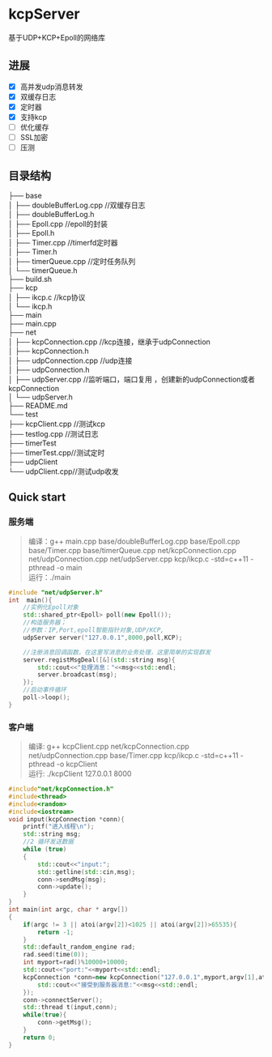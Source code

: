 # kcpServer
基于UDP+KCP+Epoll的网络库
## 进展
- [x] 高并发udp消息转发
- [x] 双缓存日志
- [x] 定时器
- [x] 支持kcp
- [ ] 优化缓存
- [ ] SSL加密
- [ ] 压测
## 目录结构
├── base    
│   ├── doubleBufferLog.cpp //双缓存日志  
│   ├── doubleBufferLog.h  
│   ├── Epoll.cpp //epoll的封装  
│   ├── Epoll.h  
│   ├── Timer.cpp //timerfd定时器  
│   ├── Timer.h  
│   ├── timerQueue.cpp //定时任务队列  
│   └── timerQueue.h  
├── build.sh   
├── kcp   
│   ├── ikcp.c //kcp协议  
│   └── ikcp.h  
├── main  
├── main.cpp  
├── net  
│   ├── kcpConnection.cpp //kcp连接，继承于udpConnection  
│   ├── kcpConnection.h  
│   ├── udpConnection.cpp //udp连接  
│   ├── udpConnection.h  
│   ├── udpServer.cpp //监听端口，端口复用 ，创建新的udpConnection或者  kcpConnection  
│   └── udpServer.h  
├── README.md  
└── test  
    ├── kcpClient.cpp //测试kcp   
    ├── testlog.cpp //测试日志  
    ├── timerTest     
    ├── timerTest.cpp//测试定时  
    ├── udpClient  
    └── udpClient.cpp//测试udp收发  

## Quick start
### 服务端   
> 编译：g++ main.cpp base/doubleBufferLog.cpp base/Epoll.cpp base/Timer.cpp base/timerQueue.cpp net/kcpConnection.cpp net/udpConnection.cpp net/udpServer.cpp kcp/ikcp.c -std=c++11 -pthread -o main   
> 运行：./main   
```c++
#include "net/udpServer.h"
int  main(){
    //实例化Epoll对象
    std::shared_ptr<Epoll> poll(new Epoll());
    //构造服务器；
    //参数：IP,Port,epoll智能指针对象,UDP/KCP,
    udpServer server("127.0.0.1",8000,poll,KCP);

    //注册消息回调函数，在这里写消息的业务处理，这里简单的实现群发
    server.registMsgDeal([&](std::string msg){
        std::cout<<"处理消息："<<msg<<std::endl;
        server.broadcast(msg);
    });
    //启动事件循环
    poll->loop();
}
```
### 客户端
>编译: g++ kcpClient.cpp net/kcpConnection.cpp   net/udpConnection.cpp  base/Timer.cpp kcp/ikcp.c -std=c++11 -pthread  -o kcpClient   
>运行:    ./kcpClient 127.0.0.1 8000   
```c++
#include"net/kcpConnection.h"
#include<thread>
#include<random>
#include<iostream>
void input(kcpConnection *conn){
    printf("进入线程\n");
    std::string msg;
	//2 循环发送数据
    while (true)
    {
		std::cout<<"input:";
		std::getline(std::cin,msg);
        conn->sendMsg(msg);
        conn->update();
    }
}
int main(int argc, char * argv[])
{
    if(argc != 3 || atoi(argv[2])<1025 || atoi(argv[2])>65535){
		return -1;
	}
    std::default_random_engine rad;
    rad.seed(time(0));
    int myport=rad()%10000+10000;
    std::cout<<"port:"<<myport<<std::endl;
    kcpConnection *conn=new kcpConnection("127.0.0.1",myport,argv[1],atoi(argv[2]),[&](std::string msg){
        std::cout<<"接受到服务器消息:"<<msg<<std::endl;
    });
    conn->connectServer();
    std::thread t(input,conn);
	while(true){
        conn->getMsg();
    }
    return 0;
}
```